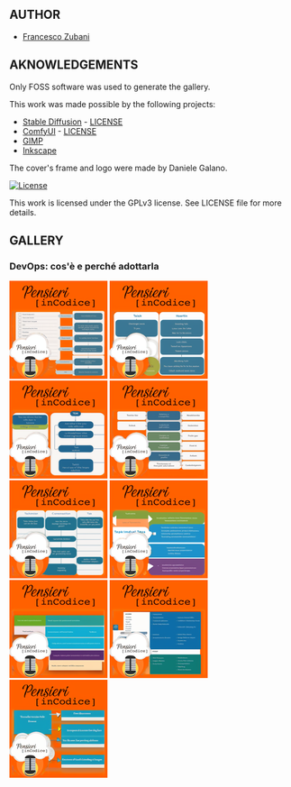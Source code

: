## AUTHOR

- [Francesco Zubani](https://www.linkedin.com/in/francesco-zubani-5957081a6/)

## AKNOWLEDGEMENTS

Only FOSS software was used to generate the gallery.

This work was made possible by the following projects:

- [Stable Diffusion](https://github.com/CompVis/stable-diffusion) - [LICENSE](https://github.com/CompVis/stable-diffusion/blob/main/LICENSE)
- [ComfyUI](https://github.com/comfyanonymous/ComfyUI) - [LICENSE](https://github.com/comfyanonymous/ComfyUI/blob/master/LICENSE)
- [GIMP](https://www.gimp.org/)
- [Inkscape](https://inkscape.org/)

The cover's frame and logo were made by Daniele Galano.

[![License](https://img.shields.io/badge/License-GPL%20v3-blue.svg)](http://www.gnu.org/licenses/gpl-3.0)

This work is licensed under the GPLv3 license.
See LICENSE file for more details.

## GALLERY

### DevOps: cos'è e perché adottarla

<div class="gallery">
  <a href="PIC22_01.png"><img class="thumbnail" src="./thumbs/PIC22_01.png" alt="PIC22_01"></a>
  <a href="PIC22_02.png"><img class="thumbnail" src="./thumbs/PIC22_02.png" alt="PIC22_02"></a>
  <a href="PIC22_03.png"><img class="thumbnail" src="./thumbs/PIC22_03.png" alt="PIC22_03"></a>
  <a href="PIC22_04.png"><img class="thumbnail" src="./thumbs/PIC22_04.png" alt="PIC22_04"></a>
  <a href="PIC22_05.png"><img class="thumbnail" src="./thumbs/PIC22_05.png" alt="PIC22_05"></a>
  <a href="PIC22_06.png"><img class="thumbnail" src="./thumbs/PIC22_06.png" alt="PIC22_06"></a>
  <a href="PIC22_07.png"><img class="thumbnail" src="./thumbs/PIC22_07.png" alt="PIC22_07"></a>
  <a href="PIC22_08.png"><img class="thumbnail" src="./thumbs/PIC22_08.png" alt="PIC22_08"></a>
  <a href="PIC22_09.png"><img class="thumbnail" src="./thumbs/PIC22_09.png" alt="PIC22_09"></a>
</div>
</body>
</html>
